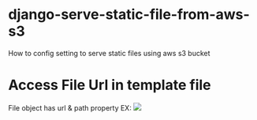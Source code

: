 # django-serve-static-file-from-aws-s3
How to config setting to serve static files using aws s3 bucket

# Access File Url in template file
File object has url & path property
EX: <img src={{car.image.url}}>